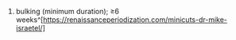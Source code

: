 1. bulking (minimum duration); ≥6 weeks^[https://renaissanceperiodization.com/minicuts-dr-mike-israetel/]